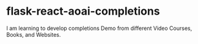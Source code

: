 # flask-react-aoai-completions
I am learning to develop completions Demo from different Video Courses, Books, and Websites.
